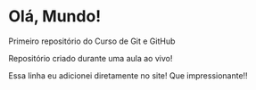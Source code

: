 # Olá, Mundo!
 Primeiro repositório do Curso de Git e GitHub

Repositório criado durante uma aula ao vivo!

Essa linha eu adicionei diretamente no site! Que impressionante!!
